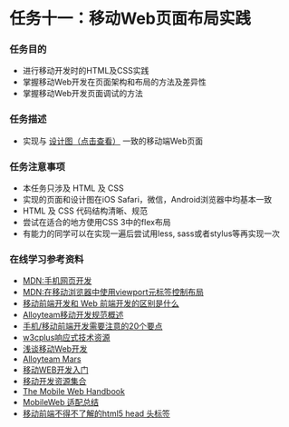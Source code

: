 # 任务十一：移动Web页面布局实践
### 任务目的
* 进行移动开发时的HTML及CSS实践
* 掌握移动Web开发在页面架构和布局的方法及差异性
* 掌握移动Web开发页面调试的方法

### 任务描述
* 实现与 [设计图（点击查看）](https://johnchow2017.github.io/JohnChow-demo/img/task_1_11_1.jpg) 一致的移动端Web页面

### 任务注意事项

* 本任务只涉及 HTML 及 CSS
* 实现的页面和设计图在iOS Safari，微信，Android浏览器中均基本一致
* HTML 及 CSS 代码结构清晰、规范
* 尝试在适合的地方使用CSS 3中的flex布局
* 有能力的同学可以在实现一遍后尝试用less, sass或者stylus等再实现一次

### 在线学习参考资料

* [MDN:手机网页开发](https://developer.mozilla.org/zh-CN/docs/Web/Guide/Mobile)
* [MDN:在移动浏览器中使用viewport元标签控制布局](https://developer.mozilla.org/zh-CN/docs/Mobile/Viewport_meta_tag)
* [移动前端开发和 Web 前端开发的区别是什么](https://www.zhihu.com/question/20269059)
* [Alloyteam移动开发规范概述](http://alloyteam.github.io/Spirit/modules/Standard/)
* [手机/移动前端开发需要注意的20个要点](http://sentsin.com/web/54.html)
* [w3cplus响应式技术资源](http://www.w3cplus.com/responsive)
* [浅谈移动Web开发](http://www.infoq.com/cn/articles/development-of-the-mobile-web-deep-concept)
* [Alloyteam Mars](https://github.com/AlloyTeam/Mars)
* [移动WEB开发入门](http://junmer.github.io/mobile-dev-get-started/)
* [移动开发资源集合](https://github.com/jtyjty99999/mobileTech)
* [The Mobile Web Handbook](http://quirksmode.org/mobilewebhandbook/)
* [MobileWeb 适配总结](http://www.w3ctech.com/topic/979)
* [移动前端不得不了解的html5 head 头标签](http://www.css88.com/archives/5480)
